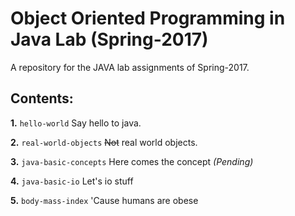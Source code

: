 # Object Oriented Programming in Java Lab (Spring-2017)
A repository for the JAVA lab assignments of Spring-2017.


## Contents:

**1.** `hello-world` Say hello to java.

**2.** `real-world-objects` ~~Not~~ real world objects.

**3.** `java-basic-concepts` Here comes the concept _(Pending)_

**4.** `java-basic-io` Let's io stuff

**5.** `body-mass-index` 'Cause humans are obese
